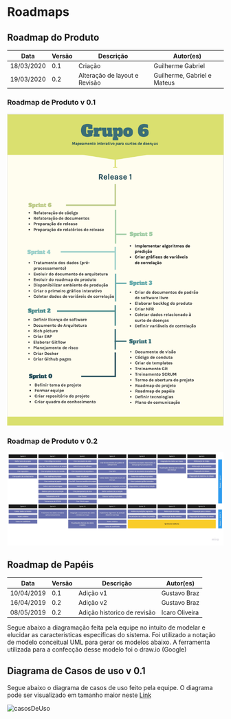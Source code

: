 # Roadmaps

## Roadmap do Produto

| **Data**   | **Versão** | **Descrição**               | **Autor(es)**  |
| ---------- | ---------- | --------------------------- | -------------- |
| 18/03/2020 | 0.1        | Criação                     | Guilherme Gabriel   |
| 19/03/2020 | 0.2        | Alteração de layout e Revisão                  |  Guilherme, Gabriel e Mateus  |

### Roadmap de Produto v 0.1

![RmP0.1](Produto/Product_Roadmap_v0.png)

### Roadmap de Produto v 0.2

![RmP0.1](Produto/Product_Roadmap_v1.jpg)

## Roadmap de Papéis

| **Data**   | **Versão** | **Descrição**               | **Autor(es)**  |
| ---------- | ---------- | --------------------------- | -------------- |
| 10/04/2019 | 0.1        | Adição v1                   | Gustavo Braz   |
| 16/04/2019 | 0.2        | Adição v2                   | Gustavo Braz   |
| 08/05/2019 | 0.2        | Adição historico de revisão | Icaro Oliveira |

Segue abaixo a diagramação feita pela equipe no intuito de modelar e elucidar as caracteristicas específicas do sistema. Foi utilizado a notação de modelo conceitual UML para gerar os modelos abaixo. A ferramenta utilizada para a confecção desse modelo foi o draw.io (Google)

## Diagrama de Casos de uso v 0.1

Segue abaixo o diagrama de casos de uso feito pela equipe. O diagrama pode ser visualizado em tamanho maior neste [Link](https://drive.google.com/file/d/18weBSNd3cMcLPhbnaUOwqXxOYLgIQswB/view?usp=sharing)

![casosDeUso](../assets/img/arq/diagrama-casos-de-uso.png)